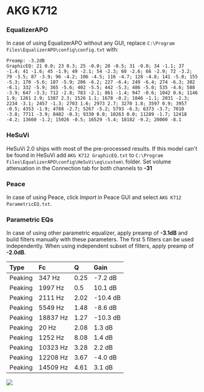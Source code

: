 # AKG K712

### EqualizerAPO
In case of using EqualizerAPO without any GUI, replace `C:\Program Files\EqualizerAPO\config\config.txt`
with:
```
Preamp: -3.2dB
GraphicEQ: 21 0.0; 23 0.3; 25 -0.0; 28 -0.5; 31 -0.8; 34 -1.1; 37 -1.4; 41 -1.6; 45 -1.9; 49 -2.1; 54 -2.3; 60 -2.6; 66 -2.9; 72 -3.2; 79 -3.5; 87 -3.9; 96 -4.2; 106 -4.5; 116 -4.7; 128 -4.8; 141 -5.0; 155 -5.3; 170 -5.6; 187 -5.9; 206 -6.2; 227 -6.4; 249 -6.4; 274 -6.3; 302 -6.1; 332 -5.9; 365 -5.6; 402 -5.5; 442 -5.3; 486 -5.0; 535 -4.6; 588 -3.9; 647 -3.3; 712 -2.8; 783 -2.1; 861 -1.4; 947 -0.6; 1042 0.6; 1146 1.9; 1261 2.9; 1387 2.3; 1526 1.1; 1678 -0.2; 1846 -1.1; 2031 -2.3; 2234 -3.1; 2457 -1.3; 2703 1.6; 2973 2.7; 3270 1.8; 3597 0.9; 3957 -0.5; 4353 -1.9; 4788 -2.7; 5267 -5.2; 5793 -6.3; 6373 -3.7; 7010 -3.8; 7711 -3.9; 8482 -0.3; 9330 0.0; 10263 0.0; 11289 -1.7; 12418 -4.2; 13660 -1.2; 15026 -0.5; 16529 -5.4; 18182 -9.2; 20000 -8.1
```

### HeSuVi
HeSuVi 2.0 ships with most of the pre-processed results. If this model can't be found in HeSuVi add
`AKG K712 GraphicEQ.txt` to `C:\Program Files\EqualizerAPO\config\HeSuVi\eq\custom\` folder.
Set volume attenuation in the Connection tab for both channels to **-31**

### Peace
In case of using Peace, click *Import* in Peace GUI and select `AKG K712 ParametricEQ.txt`.

### Parametric EQs
In case of using other parametric equalizer, apply preamp of **-3.1dB** and build filters manually
with these parameters. The first 5 filters can be used independently.
When using independent subset of filters, apply preamp of **-2.0dB**.

| Type    | Fc       |    Q | Gain     |
|:--------|:---------|:-----|:---------|
| Peaking | 347 Hz   | 0.25 | -7.2 dB  |
| Peaking | 1997 Hz  | 0.5  | 10.1 dB  |
| Peaking | 2111 Hz  | 2.02 | -10.4 dB |
| Peaking | 5549 Hz  | 1.48 | -8.6 dB  |
| Peaking | 18837 Hz | 1.27 | -10.3 dB |
| Peaking | 20 Hz    | 2.08 | 1.3 dB   |
| Peaking | 1252 Hz  | 8.08 | 1.4 dB   |
| Peaking | 10323 Hz | 3.28 | 2.2 dB   |
| Peaking | 12208 Hz | 3.67 | -4.0 dB  |
| Peaking | 14509 Hz | 4.61 | 3.1 dB   |

![](https://raw.githubusercontent.com/jaakkopasanen/AutoEq/master/results/oratory1990/harman_over-ear_2018/AKG%20K712/AKG%20K712.png)